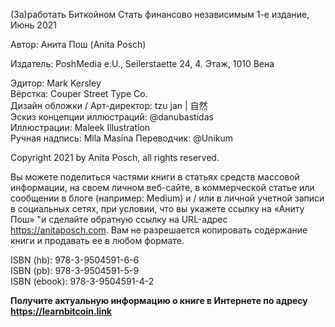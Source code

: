 
(За)работать Биткойном
Стать финансово независимым
1-е издание, Июнь 2021

Автор: Анита Пош (Anita Posch)

Издатель: PoshMedia e.U., Seilerstaette 24, 4. Этаж, 1010 Вена

Эдитор: Mark Kersley  
Вёрстка: Couper Street Type Co.  
Дизайн обложки / Арт-директор: tzu jan | 自然  
Эскиз концепции иллюстраций: @danubastidas  
Иллюстрации: Maleek Illustration  
Ручная надпись: Mila Masina
Переводчик: @Unikum

Copyright 2021 by Anita Posch, all rights reserved.

Вы можете поделиться частями книги в статьях средств массовой информации, на своем личном веб-сайте, в коммерческой статье или сообщении в блоге (например: Medium) и / или в личной учетной записи в социальных сетях, при условии, что вы укажете ссылку на «Аниту Пош» "и сделайте обратную ссылку на URL-адрес https://anitaposch.com. Вам не разрешается копировать содержание книги и продавать ее в любом формате.

ISBN (hb): 978-3-9504591-6-6  
ISBN (pb): 978-3-9504591-5-9  
ISBN (ebook): 978-3-9504591-4-2

**Получите актуальную информацию о книге в Интернете по адресу https://learnbitcoin.link**
